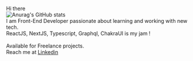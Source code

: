 Hi there
<br/>
![Anurag's GitHub stats](https://github-readme-stats.vercel.app/api?username=Cicada95&count_private=true)
<br/>
I am Front-End Developer passionate about learning and working with new tech. 
<br/>
ReactJS, NextJS, Typescript, Graphql, ChakraUI is my jam !
<br/>
<br/>
Available for Freelance projects.
<br/>
Reach me at
[Linkedin](https://www.linkedin.com/in/rokassimkus/)
